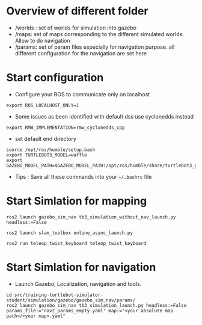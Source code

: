 # Overview of different folder
- /worlds : set of worlds for simulation into gazebo
- /maps: set of maps corresponding to the different simulated worlds. Allow to do navigation
- /params: set of param files especially for navigation purpose. all different configuration for the navigation are set here


# Start configuration
- Configure your ROS to communicate only on localhost
```
export ROS_LOCALHOST_ONLY=1
```  
- Some issues as been identified with default dss use cyclonedds instead
```
export RMW_IMPLEMENTATION=rmw_cyclonedds_cpp
```
- set default end directory 

```
source /opt/ros/humble/setup.bash
export TURTLEBOT3_MODEL=waffle
export GAZEBO_MODEL_PATH=$GAZEBO_MODEL_PATH:/opt/ros/humble/share/turtlebot3_gazebo/models
```
- Tips : Save all these commands into your `~/.bashrc` file

# Start Simlation for mapping

```
ros2 launch gazebo_sim_nav tb3_simulation_without_nav_launch.py headless:=False
```

```
ros2 launch slam_toolbox online_async_launch.py
```

```
ros2 run teleop_twist_keyboard teleop_twist_keyboard
```

# Start Simlation for navigation

- Launch Gazebo, Localization, navigation and tools.

```
cd src/training-turtlebot-simulator-student/simulation/gazebo/gazebo_sim_nav/params/
ros2 launch gazebo_sim_nav tb3_simulation_launch.py headless:=False params_file:="nav2_params_empty.yaml" map:="<your absolute map path>/<your map>.yaml"
```
